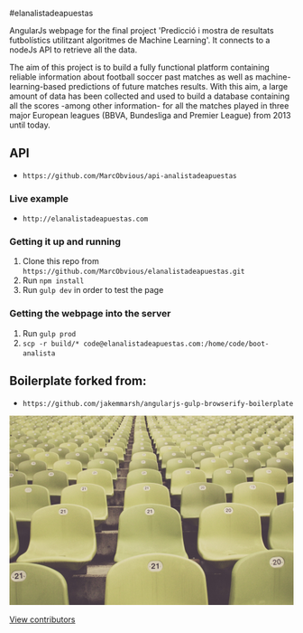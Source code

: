 #elanalistadeapuestas

AngularJs webpage for the final project 'Predicció i mostra de resultats futbolístics utilitzant algoritmes de Machine Learning'.
It connects to a nodeJs API to retrieve all the data.

The aim of this project is to build a fully functional platform containing reliable
information about football soccer past matches as well as machine-learning-based
predictions of future matches results. With this aim, a large amount of data has been
collected and used to build a database containing all the scores -among other
information- for all the matches played in three major European leagues (BBVA,
Bundesliga and Premier League) from 2013 until today.

## API
- `https://github.com/MarcObvious/api-analistadeapuestas`

### Live example
- `http://elanalistadeapuestas.com`

### Getting it up and running
1. Clone this repo from `https://github.com/MarcObvious/elanalistadeapuestas.git`
2. Run `npm install`
3. Run `gulp dev` in order to test the page

### Getting the webpage into the server
1. Run `gulp prod`
2. `scp -r build/* code@elanalistadeapuestas.com:/home/code/boot-analista`


## Boilerplate forked from:
- `https://github.com/jakemmarsh/angularjs-gulp-browserify-boilerplate`

![Alt text](/app/images/wall_2_1920.jpg?raw=true "Image1")


[View contributors](https://github.com/MarcObvious/elanalistadeapuestas/graphs/contributors)
